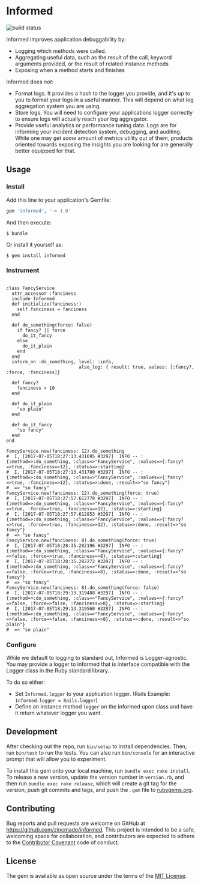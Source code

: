 # Informed
![build status](https://travis-ci.org/zincmade/informed.svg?branch=primary)

Informed improves application debuggability by:
* Logging which methods were called.
* Aggregating useful data, such as the result of the call, keyword arguments provided, or the result of related instance methods
* Exposing when a method starts and finishes

Informed does *not*:
* Format logs. It provides a hash to the logger you provide, and it's up to you
  to format your logs in a useful manner. This will depend on what log
  aggregation system you are using.
* Store logs. You will need to configure your applications logger correctly to
  ensure logs will actually reach your log aggregator.
* Provide useful analytics or performance tuning data. Logs are for informing
  your incident detection system, debugging, and auditing. While one may get
  *some* amount of metrics utility out of them, products oriented towards
  exposing the insights you are looking for are generally better equipped for
  that.


## Usage

### Install

Add this line to your application's Gemfile:

```ruby
gem 'informed', '~> 1.0'
```

And then execute:

    $ bundle

Or install it yourself as:

    $ gem install informed

### Instrument

```

class FancyService
  attr_accessor :fanciness
  include Informed
  def initialize(fanciness:)
    self.fanciness = fanciness
  end

  def do_something(force: false)
    if fancy? || force
      do_it_fancy
    else
      do_it_plain
    end
  end
  inform_on :do_something, level: :info,
                           also_log: { result: true, values: [:fancy?, :force, :fanciness]}

  def fancy?
    fanciness > 10
  end

  def do_it_plain
    "so plain"
  end

  def do_it_fancy
    "so fancy"
  end
end

FancyService.new(fanciness: 12).do_something
#  I, [2017-07-05T18:27:13.431695 #3297]  INFO -- : {:method=>:do_something, :class=>"FancyService", :values=>{:fancy?=>true, :fanciness=>12}, :status=>:starting}
#  I, [2017-07-05T18:27:13.431780 #3297]  INFO -- : {:method=>:do_something, :class=>"FancyService", :values=>{:fancy?=>true, :fanciness=>12}, :status=>:done, :result=>"so fancy"}
#  => "so fancy"
FancyService.new(fanciness: 12).do_something(force: true)
#  I, [2017-07-05T18:27:57.612778 #3297]  INFO -- : {:method=>:do_something, :class=>"FancyService", :values=>{:fancy?=>true, :force=>true, :fanciness=>12}, :status=>:starting}
#  I, [2017-07-05T18:27:57.612853 #3297]  INFO -- : {:method=>:do_something, :class=>"FancyService", :values=>{:fancy?=>true, :force=>true, :fanciness=>12}, :status=>:done, :result=>"so fancy"}
#  => "so fancy"
FancyService.new(fanciness: 8).do_something(force: true)
#  I, [2017-07-05T18:28:35.282196 #3297]  INFO -- : {:method=>:do_something, :class=>"FancyService", :values=>{:fancy?=>false, :force=>true, :fanciness=>8}, :status=>:starting}
#  I, [2017-07-05T18:28:35.282272 #3297]  INFO -- : {:method=>:do_something, :class=>"FancyService", :values=>{:fancy?=>false, :force=>true, :fanciness=>8}, :status=>:done, :result=>"so fancy"}
#  => "so fancy"
FancyService.new(fanciness: 8).do_something(force: false)
#  I, [2017-07-05T18:29:13.319488 #3297]  INFO -- : {:method=>:do_something, :class=>"FancyService", :values=>{:fancy?=>false, :force=>false, :fanciness=>8}, :status=>:starting}
#  I, [2017-07-05T18:29:13.319560 #3297]  INFO -- : {:method=>:do_something, :class=>"FancyService", :values=>{:fancy?=>false, :force=>false, :fanciness=>8}, :status=>:done, :result=>"so plain"}
#  => "so plain"
```

### Configure

While we default to logging to standard out, Informed is Logger-agnostic. You
may provide a logger to informed that is interface compatible with the Logger
class in the Ruby standard library.

To do so either:
* Set `Informed.logger` to your application logger. (Rails Example:
  `Informed.logger = Rails.logger`)
* Define an instance method `logger` on the informed upon class and have it
  return whatever logger you want.


## Development

After checking out the repo, run `bin/setup` to install dependencies. Then, run
`bin/test` to run the tests. You can also run `bin/console` for an interactive
prompt that will allow you to experiment.

To install this gem onto your local machine, run `bundle exec rake install`. To
release a new version, update the version number in `version.rb`, and then run
`bundle exec rake release`, which will create a git tag for the version, push
git commits and tags, and push the `.gem` file to
[rubygems.org](https://rubygems.org).

## Contributing

Bug reports and pull requests are welcome on GitHub at
https://github.com/zincmade/informed. This project is intended to be a safe,
welcoming space for collaboration, and contributors are expected to adhere to
the [Contributor Covenant](http://contributor-covenant.org) code of conduct.


## License

The gem is available as open source under the terms of the [MIT
License](http://opensource.org/licenses/MIT).

